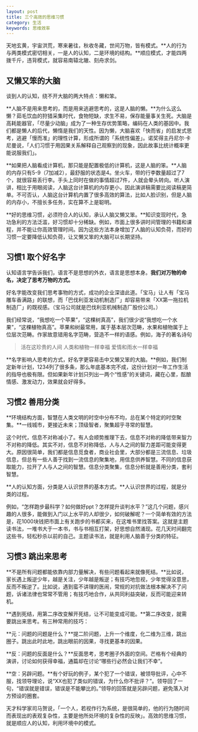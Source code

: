 ```yaml
---
layout: post
title: 三个高效的思维习惯
category: 生活
keywords: 思维效率
---
```


天地玄黄，宇宙洪荒，寒来暑往，秋收冬藏，世间万物，皆有模式。**人的行为与两类模式密切相关，一是人的认知，二是环境的结构。**顺应模式，才能四两拨千斤，违背模式，就容易南辕北辙、刻舟求剑。

## 又懒又笨的大脑 ##

谈到人的认知，绕不开大脑的两大特点：懒和笨。

**人脑不是用来思考的，而是用来逃避思考的，这是人脑的懒。**为什么这么懒？茹毛饮血的狩猎采集时代，食物短缺，求生不易，保存能量事关生死。大脑是高耗能器官，「尽量少动脑」成为了一种生存优势策略，编码在人类的基因中。我们都是懒人的后代，懒惰是我们的天性。因为懒，大脑喜欢「快而省」的启发式思考，逃避「慢而准」的理性计算，形成所谓的「系统性偏差」。诺奖得主丹尼尔·卡尼曼说，「人们习惯于用因果关系解释自己观察到的现象，因此故事比统计概率更能说服我们」。

**如果把人脑看成计算机，那只能是配置极低的计算机，这是人脑的笨。**人脑的内存只有5-9（7加减2），最舒服的状态是4。坐火车，带的行李数量超过了7个，就很容易丢行李。手头上同时在做的事情超过7件，人就会晕头转向。听人演讲，相比于用眼阅读，人脑这台计算机的内存更小，因此演讲稿需要比阅读稿更简单。不可否认，人脑这台计算机内置了很多高效的算法，比如人脸识别，但是人脑的内存小，不擅长多任务，实在算不上是聪明。

**好的思维习惯，必须符合人的认知，承认人脑又懒又笨。**知识变现时代，急功急利的方法泛滥，好习惯却十分稀缺。例如，市面上很多讲时间管理的书籍和课程，并不能让你高效管理时间。因为这些方法本身增加了人脑的认知负荷，而好的习惯一定要降低认知负荷，让又懒又笨的大脑可以长期坚持。

## 习惯1 取个好名字 ##

认知语言学告诉我们，语言不是思想的外衣，语言是思想本身。**我们对万物的命名，决定了思考万物的方式。**

好名字能改变我们思考事物的方式，成功的企业深谙此道。「宝马」让人有「宝马雕车香满路」的联想，而「巴伐利亚发动机制造厂」却容易带来「XX第一拖拉机制造厂」的既视感。（宝马公司就是巴伐利亚机械制造厂股份公司。）

我们经常说，“我想吃一个苹果”，“这棵树真高”，我们很少说“我想吃一个水果”，“这棵植物真高”。苹果和树最常用，属于基本层次范畴，水果和植物属于上位层次范畴。作家故意错用名字范畴，营造不一样的语感。例如，海子的著名诗句

>  活在这珍贵的人间  人类和植物一样幸福  爱情和雨水一样幸福

**名字影响人思考的方式，好名字更容易击中又懒又笨的大脑。**例如，我们制定新年计划，1234列了很多条，那么年底基本完不成，这份计划对一年工作生活的指导也极有限。但如果新年计划只列出一两个“性感”的关键词，藏在心里，酝酿情感、激发动力，效果就会好得多。

## 习惯2 善用分类 ##

**环境结构方面，智慧在人类文明的时空中分布不均，总在某个特定的时空聚集。**一线城市，更接近未来；顶级智者，聚集超乎寻常的智慧。

这个时代，信息不对称减小了。有人会顺势推理下去，信息不对称的降低带来智力不对称的降低。其实不对，信息不对称降低，人与人之间的智力差距可能变得更大。原因很简单，我们都是信息觅食者，商业社会里，大部分都是三流信息、垃圾信息，但总有一些人善于找到一流信息的聚集地，用信息供养智慧。不同的信息获取能力，拉开了人与人之间的智慧。信息分类聚集，信息分析就是善用分类，套利智慧。

**人的认知方面，分类是人认识世界的基本方式。**人认识世界的过程，就是分类的过程。

例如，“怎样跑步最科学？如何做好ppt？怎样提升谈判水平？”这几个问题，感兴趣的人很多，能做到入门以上水平的人却很少，如何破解呢？一个简单有效的方法是，花1000块钱把市面上有关跑步的书都买来，在这堆书里找答案。这就是主题读书法，一堆书大于一本书，书与书相互打架，好思想自然涌现。花几天时间翻完这些书，轻松秒杀以前的自己。主题读书法，就是利用人脑善于分类的特征。

## 习惯3 跳出来思考 ##

**不是所有问题都能依靠内部力量解决，有些问题看起来就像死结。**比如说，家长遇上叛逆少年，越是关注，少年越是叛逆；有技巧地忽视，少年觉得没意思，反而不叛逆了。比如说，遇到蛮不讲理的医闹，常规的对抗做法根本解决不了问题，诉诸法律也常常不管用；有技巧地合作，从共同利益突破，反而可能迎来转机。

**遇到死结，用第二序改变解开死结，让不可能变成可能。**第二序改变，就需要跳出来思考。有三种常用的技巧：

**元：问题的问题是什么？**提二阶问题，上升一个维度，化二维为三维，跳出圈子。跳出此时此地，跳出眼前的因果，寻找更基本的因果。

**反：问题的反面是什么？**反面思考，思考圈子外面的空间。芒格有个经典的演讲，讨论如何获得幸福，通篇却在讨论“哪些行必然会让我们不幸”。

**空：另辟问题。**有个好玩的例子，某个犯了一个错误，被领导批评，心中不服，找领导理论，说“XX也犯了类似的错误，为什么你不批评？”。领导回了一句，“错误就是错误，错误是不能攀比的。”领导的回答就是另辟问题，避免落入对方预设的圈套。

天才科学家司马贺说，「一个人，若视作行为系统，是很简单的，他的行为随时间而表现出的表观复杂性，主要是他所处环境的复杂性的反映」。高效的思维习惯，就是顺应人的认知，利用环境中的模式。